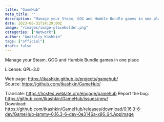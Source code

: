 ```yaml
---
title: "GameHub"
meta_title: ""
description: "Manage your Steam, GOG and Humble Bundle games in one place"
date: 2023-06-31T14:29:00Z
image: "/images/image-placeholder.png"
categories: ["Network"]
author: "Anatoliy Kashkin"
tags: ["official"]
draft: false
---
```


Manage your Steam, GOG and Humble Bundle games in one place

License: GPL-3.0

Web page: https://tkashkin.github.io/projects/gamehub/  
Source: https://github.com/tkashkin/GameHub/


Translate: https://hosted.weblate.org/engage/gamehub
Report the bug: https://github.com/tkashkin/GameHub/issues/new/   
Download: https://github.com/tkashkin/GameHub/releases/download/0.16.3-6-dev/GameHub-jammy-0.16.3-6-dev-0e3146a-x86_64.AppImage
